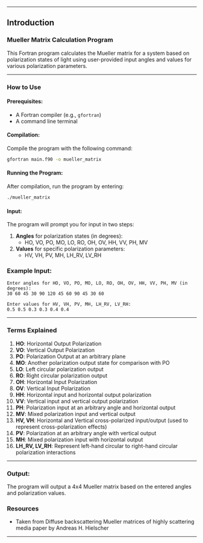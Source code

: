 
---

## Introduction

### Mueller Matrix Calculation Program

This Fortran program calculates the Mueller matrix for a system based on polarization states of light using user-provided input angles and values for various polarization parameters.

---

### How to Use

#### Prerequisites:
- A Fortran compiler (e.g., `gfortran`)
- A command line terminal

#### Compilation:
Compile the program with the following command:

```bash
gfortran main.f90 -o mueller_matrix 
```

#### Running the Program:
After compilation, run the program by entering:

```bash
./mueller_matrix
```

#### Input:
The program will prompt you for input in two steps:
1. **Angles** for polarization states (in degrees): 
   - HO, VO, PO, MO, LO, RO, OH, OV, HH, VV, PH, MV
2. **Values** for specific polarization parameters:
   - HV, VH, PV, MH, LH_RV, LV_RH

### Example Input:
```
Enter angles for HO, VO, PO, MO, LO, RO, OH, OV, HH, VV, PH, MV (in degrees):
30 60 45 30 90 120 45 60 90 45 30 60

Enter values for HV, VH, PV, MH, LH_RV, LV_RH:
0.5 0.5 0.3 0.3 0.4 0.4
```

---

### Terms Explained

1. **HO**: Horizontal Output Polarization
2. **VO**: Vertical Output Polarization
3. **PO**: Polarization Output at an arbitrary plane
4. **MO**: Another polarization output state for comparison with PO
5. **LO**: Left circular polarization output
6. **RO**: Right circular polarization output
7. **OH**: Horizontal Input Polarization
8. **OV**: Vertical Input Polarization
9. **HH**: Horizontal input and horizontal output polarization
10. **VV**: Vertical input and vertical output polarization
11. **PH**: Polarization input at an arbitrary angle and horizontal output
12. **MV**: Mixed polarization input and vertical output
13. **HV, VH**: Horizontal and Vertical cross-polarized input/output (used to represent cross-polarization effects)
14. **PV**: Polarization at an arbitrary angle with vertical output
15. **MH**: Mixed polarization input with horizontal output
16. **LH_RV, LV_RH**: Represent left-hand circular to right-hand circular polarization interactions

---

### Output:

The program will output a 4x4 Mueller matrix based on the entered angles and polarization values.

### Resources

- Taken from Diffuse backscattering Mueller matrices of highly scattering media paper by Andreas H. Hielscher

---
